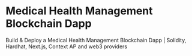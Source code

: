 # Medical Health Management Blockchain Dapp

Build & Deploy a Medical Health Management Blockchain Dapp | Solidity, Hardhat, Next.js, Context AP and web3 providers

